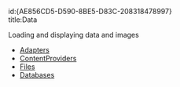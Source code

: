 id:{AE856CD5-D590-8BE5-D83C-208318478997}  
title:Data  

Loading and displaying data and images

-  [Adapters](/recipes/android/data/adapters)
-  [ContentProviders](/recipes/android/data/contentproviders) 
-  [Files](/recipes/android/data/files)
-  [Databases](/recipes/android/data/databases)


